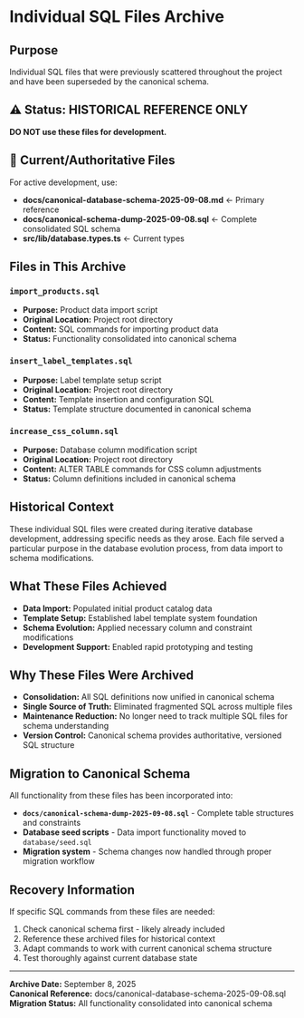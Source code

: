 # Individual SQL Files Archive

## Purpose
Individual SQL files that were previously scattered throughout the project and have been superseded by the canonical schema.

## ⚠️ Status: HISTORICAL REFERENCE ONLY
**DO NOT use these files for development.**

## 🎯 Current/Authoritative Files
For active development, use:
- **docs/canonical-database-schema-2025-09-08.md** ← Primary reference
- **docs/canonical-schema-dump-2025-09-08.sql** ← Complete consolidated SQL schema
- **src/lib/database.types.ts** ← Current types

## Files in This Archive

### `import_products.sql`
- **Purpose:** Product data import script
- **Original Location:** Project root directory
- **Content:** SQL commands for importing product data
- **Status:** Functionality consolidated into canonical schema

### `insert_label_templates.sql`
- **Purpose:** Label template setup script
- **Original Location:** Project root directory  
- **Content:** Template insertion and configuration SQL
- **Status:** Template structure documented in canonical schema

### `increase_css_column.sql`
- **Purpose:** Database column modification script
- **Original Location:** Project root directory
- **Content:** ALTER TABLE commands for CSS column adjustments
- **Status:** Column definitions included in canonical schema

## Historical Context
These individual SQL files were created during iterative database development, addressing specific needs as they arose. Each file served a particular purpose in the database evolution process, from data import to schema modifications.

## What These Files Achieved
- **Data Import:** Populated initial product catalog data
- **Template Setup:** Established label template system foundation
- **Schema Evolution:** Applied necessary column and constraint modifications
- **Development Support:** Enabled rapid prototyping and testing

## Why These Files Were Archived
- **Consolidation:** All SQL definitions now unified in canonical schema
- **Single Source of Truth:** Eliminated fragmented SQL across multiple files
- **Maintenance Reduction:** No longer need to track multiple SQL files for schema understanding
- **Version Control:** Canonical schema provides authoritative, versioned SQL structure

## Migration to Canonical Schema
All functionality from these files has been incorporated into:
- **`docs/canonical-schema-dump-2025-09-08.sql`** - Complete table structures and constraints
- **Database seed scripts** - Data import functionality moved to `database/seed.sql`
- **Migration system** - Schema changes now handled through proper migration workflow

## Recovery Information
If specific SQL commands from these files are needed:
1. Check canonical schema first - likely already included
2. Reference these archived files for historical context
3. Adapt commands to work with current canonical schema structure
4. Test thoroughly against current database state

---
**Archive Date:** September 8, 2025  
**Canonical Reference:** docs/canonical-database-schema-2025-09-08.sql  
**Migration Status:** All functionality consolidated into canonical schema
